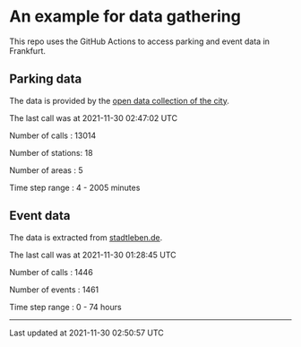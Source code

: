 # An example for data gathering

This repo uses the GitHub Actions to access parking and event data in Frankfurt.

## Parking data
The data is provided by the [open data collection of the city](https://www.offenedaten.frankfurt.de/).

The last call was at 2021-11-30 02:47:02 UTC

Number of calls   : 13014

Number of stations:    18

Number of areas   :     5

Time step range   :     4 -  2005 minutes


## Event data
The data is extracted from [stadtleben.de](https://stadtleben.de/frankfurt/).

The last call was at 2021-11-30 01:28:45 UTC

Number of calls   : 1446

Number of events  : 1461

Time step range   :    0 -   74 hours


----

Last updated at 2021-11-30 02:50:57 UTC
